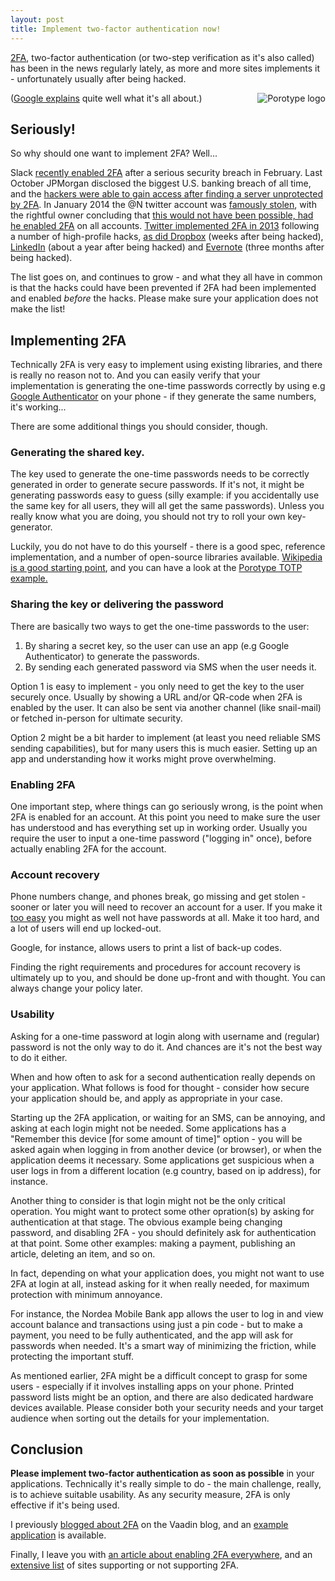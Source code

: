 ```yaml
---
layout: post
title: Implement two-factor authentication now!
---
```

[2FA](http://en.wikipedia.org/wiki/Two-factor_authentication), two-factor authentication (or two-step verification as it's also called) has been in the news regularly lately, as more and more sites implements it - unfortunately usually after being hacked.

<img src="{{ site.baseurl }}/public/img/2FA.png" alt="Porotype logo" align="right"/>

([Google explains](http://www.google.com/landing/2step/) quite well what it's all about.)

## Seriously!
So why should one want to implement 2FA? Well...

Slack [recently enabled 2FA](http://www.theverge.com/2015/3/27/8301031/slack-office-app-two-factor-authentication-secure) after a serious security breach in February. 
Last October JPMorgan disclosed the  biggest U.S. banking breach of all time, and the [hackers were able to gain access after finding a server unprotected by 2FA](https://threatpost.com/two-factor-snafu-opened-door-to-jpmorgan-breach/110119).
In January 2014 the @N twitter account was [famously stolen](http://www.theverge.com/2014/1/29/5356866/twitter-n-account-attack-naoki-hiroshima-godaddy-paypal), with the rightful owner concluding that [this would not have been possible, had he enabled 2FA](https://medium.com/@N/how-i-lost-my-50-000-twitter-username-24eb09e026dd) on all accounts. [Twitter implemented 2FA in 2013](http://www.theverge.com/2013/4/23/4259342/twitter-reportedly-working-on-two-factor-authentication) following a number of high-profile hacks, [as did Dropbox](https://blogs.dropbox.com/dropbox/2012/07/security-update-new-features/) (weeks after being hacked),
[LinkedIn](http://www.pcmag.com/article2/0,2817,2419790,00.asp) (about a year after being hacked) and [Evernote](http://www.pcmag.com/article2/0,2817,2419713,00.asp) (three months after being hacked).

The list goes on, and continues to grow - and what they all have in common is that the hacks could have been prevented if 2FA had been implemented and enabled _before_ the hacks. Please make sure your application does not make the list!

## Implementing 2FA
Technically 2FA is very easy to implement using existing libraries, and there is really no reason not to. And you can easily verify that your implementation is generating the one-time passwords correctly by using e.g [Google Authenticator](https://support.google.com/accounts/answer/1066447?hl=en) on your phone - if they generate the same numbers, it's working...

There are some additional things you should consider, though.

### Generating the shared key.
The key used to generate the one-time passwords needs to be correctly generated in order to generate secure passwords. If it's not, it might be generating passwords easy to guess (silly example: if you accidentally use the same key for all users, they will all get the same passwords). Unless you really know what you are doing, you should not try to roll your own key-generator. 

Luckily, you do not have to do this yourself - there is a good spec, reference implementation, and a number of open-source libraries available. [Wikipedia is a good starting point](http://en.wikipedia.org/wiki/Time-based_One-time_Password_Algorithm), and you can have a look at the [Porotype TOTP example.](https://github.com/Porotype/TOTPassword) 

### Sharing the key or delivering the password
There are basically two ways to get the one-time passwords to the user: 

1. By sharing a secret key, so the user can use an app (e.g Google Authenticator) to generate the passwords. 
2. By sending each generated password via SMS when the user needs it.

Option 1 is easy to implement - you only need to get the key to the user securely once. Usually by showing a URL and/or QR-code when 2FA is enabled by the user. It can also be sent via another channel (like snail-mail) or fetched in-person for ultimate security.

Option 2 might be a bit harder to implement (at least you need reliable SMS sending capabilities), but for many users this is much easier. Setting up an app and understanding how it works might prove overwhelming. 

### Enabling 2FA
One important step, where things can go seriously wrong, is the point when 2FA is enabled for an account. At this point you need to make sure the user has understood and has everything set up in working order. Usually you require the user to input a one-time password ("logging in" once), before actually enabling 2FA for the account.

### Account recovery
Phone numbers change, and phones break, go missing and get stolen - sooner or later you will need to recover an account for a user. If you make it [too easy](http://shubh.am/how-i-bypassed-2-factor-authentication-on-google-yahoo-linkedin-and-many-others/) you might as well not have passwords at all. Make it too hard, and a lot of users will end up locked-out. 

Google, for instance, allows users to print a list of back-up codes. 

Finding the right requirements and procedures for account recovery is ultimately up to you, and should be done up-front and with thought. You can always change your policy later.

### Usability
Asking for a one-time password at login along with username and (regular) password is not the only way to do it. And chances are it's not the best way to do it either.

When and how often to ask for a second authentication really depends on your application. What follows is food for thought - consider how secure your application should be, and apply as appropriate in your case.

Starting up the 2FA application, or waiting for an SMS, can be annoying, and asking at each login might not be needed. Some applications has a "Remember this device [for some amount of time]" option - you will be asked again when logging in from another device (or browser), or when the application deems it necessary. Some applications get suspicious when a user logs in from a different location (e.g country, based on ip address), for instance.

Another thing to consider is that login might not be the only critical operation. You might want to protect some other opration(s) by asking for authentication at that stage. The obvious example being changing password, and disabling 2FA - you should definitely ask for authentication at that point. Some other examples: making a payment, publishing an article, deleting an item, and so on.

In fact, depending on what your application does, you might not want to use 2FA at login at all, instead asking for it when really needed, for maximum protection with minimum annoyance.

For instance, the Nordea Mobile Bank app allows the user to log in and view account balance and transactions using just a pin code - but to make a payment, you need to be fully authenticated, and the app will ask for passwords when needed. It's a smart way of minimizing the friction, while protecting the important stuff.

As mentioned earlier, 2FA might be a difficult concept to grasp for some users - especially if it involves installing apps on your phone. Printed password lists might be an option, and there are also dedicated hardware devices available. Please consider both your security needs and your target audience when sorting out the details for your implementation.

## Conclusion
__Please implement two-factor authentication as soon as possible__ in your applications. Technically it's really simple to do - the main challenge, really, is to achieve suitable usability. As any security measure, 2FA is only effective if it's being used.

I previously [blogged about 2FA](https://vaadin.com/blog/-/blogs/two-factor-authentication-with-google-authenticator) on the Vaadin blog, and an [example application](https://github.com/Porotype/TOTPassword) is available. 

Finally, I leave you with [an article about enabling 2FA everywhere](http://lifehacker.com/5938565/heres-everywhere-you-should-enable-two-factor-authentication-right-now), and an [extensive list](https://twofactorauth.org) of sites supporting or not supporting 2FA.


